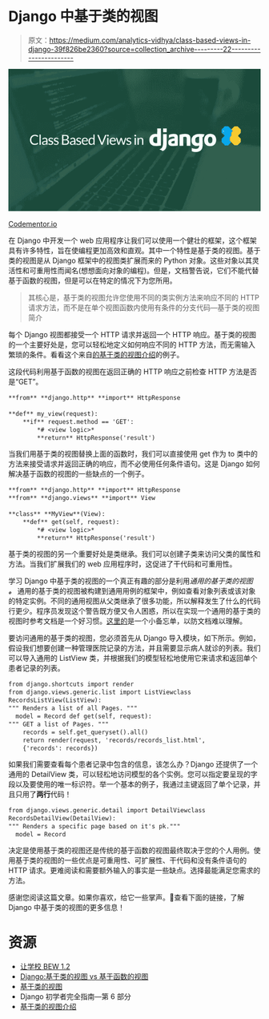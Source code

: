 # Django 中基于类的视图

> 原文：<https://medium.com/analytics-vidhya/class-based-views-in-django-39f826be2360?source=collection_archive---------22----------------------->

![](img/4fae1207e68de9dc02695cbcd2dc667c.png)

[Codementor.io](https://www.codementor.io/@jamesezechukwu/working-with-class-based-views-in-django-5zkjnrvwc)

在 Django 中开发一个 web 应用程序让我们可以使用一个健壮的框架，这个框架具有许多特性，旨在使编程更加高效和直观。其中一个特性是基于类的视图。基于类的视图是从 Django 框架中的视图类扩展而来的 Python 对象。这些对象以其灵活性和可重用性而闻名(想想面向对象的编程)。但是，文档警告说，它们不能代替基于函数的视图，但是可以在特定的情况下为您所用。

> 其核心是，基于类的视图允许您使用不同的类实例方法来响应不同的 HTTP 请求方法，而不是在单个视图函数内使用有条件的分支代码—基于类的视图简介

每个 Django 视图都接受一个 HTTP 请求并返回一个 HTTP 响应。基于类的视图的一个主要好处是，您可以轻松地定义如何响应不同的 HTTP 方法，而无需输入繁琐的条件。看看这个来自[的基于类的视图介绍](https://docs.djangoproject.com/en/3.0/topics/class-based-views/intro/)的例子。

这段代码利用基于函数的视图在返回正确的 HTTP 响应之前检查 HTTP 方法是否是“GET”。

```
**from** **django.http** **import** HttpResponse

**def** my_view(request):
    **if** request.method == 'GET':
        *# <view logic>*
        **return** HttpResponse('result')
```

当我们用基于类的视图替换上面的函数时，我们可以直接使用 get 作为 to 类中的方法来接受请求并返回正确的响应，而不必使用任何条件语句。这是 Django 如何解决基于函数的视图的一些缺点的一个例子。

```
**from** **django.http** **import** HttpResponse
**from** **django.views** **import** View

**class** **MyView**(View):
    **def** get(self, request):
        *# <view logic>*
        **return** HttpResponse('result')
```

基于类的视图的另一个重要好处是类继承。我们可以创建子类来访问父类的属性和方法。当我们扩展我们的 web 应用程序时，这促进了干代码和可重用性。

学习 Django 中基于类的视图的一个真正有趣的部分是利用*通用的基于类的视图* ***。*** 通用的基于类的视图被构建到通用用例的框架中，例如查看对象列表或该对象的特定实例。不同的通用视图从父类继承了很多功能，所以解释发生了什么的代码行更少。程序员发现这个警告既方便又令人困惑，所以在实现一个通用的基于类的视图时参考文档是一个好习惯。[这里的](https://ccbv.co.uk/)是一个小备忘单，以防文档难以理解。

要访问通用的基于类的视图，您必须首先从 Django 导入模块，如下所示。例如，假设我们想要创建一种管理医院记录的方法，并且需要显示病人就诊的列表。我们可以导入通用的 ListView 类，并根据我们的模型轻松地使用它来请求和返回单个患者记录的列表。

```
from django.shortcuts import render
from django.views.generic.list import ListViewclass RecordsListView(ListView):    
""" Renders a list of all Pages. """    
  model = Record def get(self, request):        
""" GET a list of Pages. """        
    records = self.get_queryset().all()        
    return render(request, 'records/records_list.html', 
    {'records': records})
```

如果我们需要查看每个患者记录中包含的信息，该怎么办？Django 还提供了一个通用的 DetailView 类，可以轻松地访问模型的各个实例。您可以指定要呈现的字段以及要使用的唯一标识符。举一个基本的例子，我通过主键返回了单个记录，并且只用了**两行**代码！

```
from django.views.generic.detail import DetailViewclass RecordsDetailView(DetailView):    
""" Renders a specific page based on it's pk."""    
  model = Record
```

决定是使用基于类的视图还是传统的基于函数的视图最终取决于您的个人用例。使用基于类的视图的一些优点是可重用性、可扩展性、干代码和没有条件语句的 HTTP 请求。更难阅读和需要额外输入的事实是一些缺点。选择最能满足您需求的方法。

感谢您阅读这篇文章。如果你喜欢，给它一些掌声。👏查看下面的链接，了解 Django 中基于类的视图的更多信息！

# 资源

*   [让学校 BEW 1.2](https://make-school-courses.github.io/BEW-1.2-Authentication-and-Associations/#/Lessons/04-ViewsURLs)
*   [Django:基于类的视图 vs 基于函数的视图](/@ksarthak4ever/django-class-based-views-vs-function-based-view-e74b47b2e41b)
*   [基于类的视图](https://django-advanced-training.readthedocs.io/en/latest/features/class-based-views/)
*   Django 初学者完全指南—第 6 部分
*   [基于类的视图介绍](https://docs.djangoproject.com/en/3.0/topics/class-based-views/intro/)